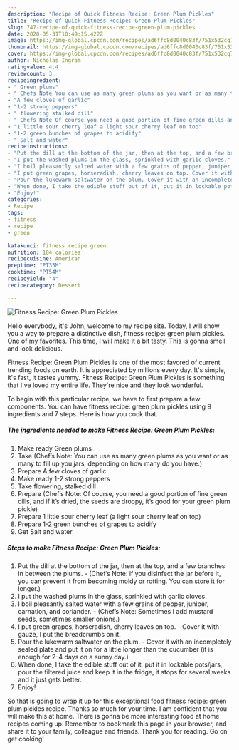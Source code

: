 ```yaml
---
description: "Recipe of Quick Fitness Recipe: Green Plum Pickles"
title: "Recipe of Quick Fitness Recipe: Green Plum Pickles"
slug: 747-recipe-of-quick-fitness-recipe-green-plum-pickles
date: 2020-05-31T10:49:15.422Z
image: https://img-global.cpcdn.com/recipes/ad6ffc8d0040c83f/751x532cq70/fitness-recipe-green-plum-pickles-recipe-main-photo.jpg
thumbnail: https://img-global.cpcdn.com/recipes/ad6ffc8d0040c83f/751x532cq70/fitness-recipe-green-plum-pickles-recipe-main-photo.jpg
cover: https://img-global.cpcdn.com/recipes/ad6ffc8d0040c83f/751x532cq70/fitness-recipe-green-plum-pickles-recipe-main-photo.jpg
author: Nicholas Ingram
ratingvalue: 4.4
reviewcount: 3
recipeingredient:
- " Green plums"
- " Chefs Note You can use as many green plums as you want or as many to fill up you jars depending on how many do you have"
- "A few cloves of garlic"
- "1-2 strong peppers"
- " flowering stalked dill"
- " Chefs Note Of course you need a good portion of fine green dills and if its dried the seeds are droopy its good for your green plum pickle"
- "1 little sour cherry leaf a light sour cherry leaf on top"
- "1-2 green bunches of grapes to acidify"
- " Salt and water"
recipeinstructions:
- "Put the dill at the bottom of the jar, then at the top, and a few branches in between the plums. (Chef’s Note: if you disinfect the jar before it, you can prevent it from becoming moldy or rotting. You can store it for longer.)"
- "I put the washed plums in the glass, sprinkled with garlic cloves."
- "I boil pleasantly salted water with a few grains of pepper, juniper, carnation, and coriander. (Chef’s Note: Sometimes I add mustard seeds, sometimes smaller onions.)"
- "I put green grapes, horseradish, cherry leaves on top. Cover it with gauze, I put the breadcrumbs on it."
- "Pour the lukewarm saltwater on the plum. Cover it with an incompletely sealed plate and put it on for a little longer than the cucumber (it is enough for 2-4 days on a sunny day.)"
- "When done, I take the edible stuff out of it, put it in lockable pots/jars, pour the filtered juice and keep it in the fridge, it stops for several weeks and it just gets better."
- "Enjoy!"
categories:
- Recipe
tags:
- fitness
- recipe
- green

katakunci: fitness recipe green 
nutrition: 184 calories
recipecuisine: American
preptime: "PT35M"
cooktime: "PT54M"
recipeyield: "4"
recipecategory: Dessert

---
```



![Fitness Recipe: Green Plum Pickles](https://img-global.cpcdn.com/recipes/ad6ffc8d0040c83f/751x532cq70/fitness-recipe-green-plum-pickles-recipe-main-photo.jpg)

Hello everybody, it's John, welcome to my recipe site. Today, I will show you a way to prepare a distinctive dish, fitness recipe: green plum pickles. One of my favorites. This time, I will make it a bit tasty. This is gonna smell and look delicious.



Fitness Recipe: Green Plum Pickles is one of the most favored of current trending foods on earth. It is appreciated by millions every day. It's simple, it's fast, it tastes yummy. Fitness Recipe: Green Plum Pickles is something that I've loved my entire life. They're nice and they look wonderful.


To begin with this particular recipe, we have to first prepare a few components. You can have fitness recipe: green plum pickles using 9 ingredients and 7 steps. Here is how you cook that.

<!--inarticleads1-->

##### The ingredients needed to make Fitness Recipe: Green Plum Pickles:

1. Make ready  Green plums
1. Take  (Chef’s Note: You can use as many green plums as you want or as many to fill up you jars, depending on how many do you have.)
1. Prepare A few cloves of garlic
1. Make ready 1-2 strong peppers
1. Take  flowering, stalked dill
1. Prepare  (Chef’s Note: Of course, you need a good portion of fine green dills, and if it’s dried, the seeds are droopy, it’s good for your green plum pickle)
1. Prepare 1 little sour cherry leaf (a light sour cherry leaf on top)
1. Prepare 1-2 green bunches of grapes to acidify
1. Get  Salt and water




<!--inarticleads2-->

##### Steps to make Fitness Recipe: Green Plum Pickles:

1. Put the dill at the bottom of the jar, then at the top, and a few branches in between the plums. - (Chef’s Note: if you disinfect the jar before it, you can prevent it from becoming moldy or rotting. You can store it for longer.)
1. I put the washed plums in the glass, sprinkled with garlic cloves.
1. I boil pleasantly salted water with a few grains of pepper, juniper, carnation, and coriander. - (Chef’s Note: Sometimes I add mustard seeds, sometimes smaller onions.)
1. I put green grapes, horseradish, cherry leaves on top. - Cover it with gauze, I put the breadcrumbs on it.
1. Pour the lukewarm saltwater on the plum. - Cover it with an incompletely sealed plate and put it on for a little longer than the cucumber (it is enough for 2-4 days on a sunny day.)
1. When done, I take the edible stuff out of it, put it in lockable pots/jars, pour the filtered juice and keep it in the fridge, it stops for several weeks and it just gets better.
1. Enjoy!




So that is going to wrap it up for this exceptional food fitness recipe: green plum pickles recipe. Thanks so much for your time. I am confident that you will make this at home. There is gonna be more interesting food at home recipes coming up. Remember to bookmark this page in your browser, and share it to your family, colleague and friends. Thank you for reading. Go on get cooking!
